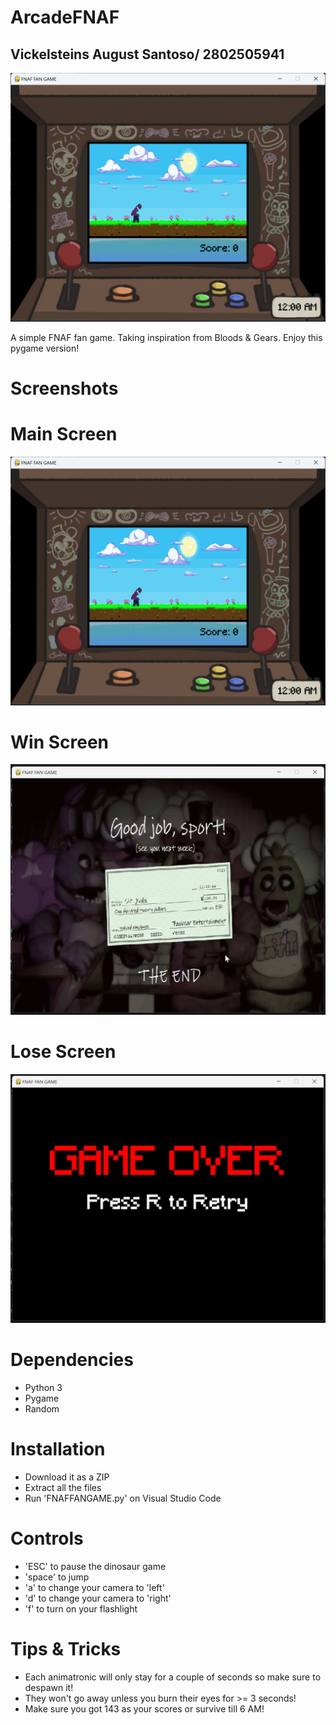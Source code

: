 # ArcadeFNAF
Vickelsteins August Santoso/ 2802505941
---
![alt text](images/READMEimage/mainscreen.png)

A simple FNAF fan game. Taking inspiration from Bloods & Gears. Enjoy this pygame version!

# Screenshots
# Main Screen
![alt text](images/READMEimage/mainscreen.png)
# Win Screen
![alt text](images/READMEimage/wingame.png)
# Lose Screen
![alt text](images/READMEimage/losegame.png)

# Dependencies
- Python 3
- Pygame
- Random

# Installation
- Download it as a ZIP
- Extract all the files
- Run 'FNAFFANGAME.py' on Visual Studio Code

# Controls
- 'ESC' to pause the dinosaur game
- 'space' to jump
- 'a' to change your camera to 'left'
- 'd' to change your camera to 'right'
- 'f' to turn on your flashlight

# Tips & Tricks
- Each animatronic will only stay for a couple of seconds so make sure to despawn it!
- They won't go away unless you burn their eyes for >= 3 seconds!
- Make sure you got 143 as your scores or survive till 6 AM!
